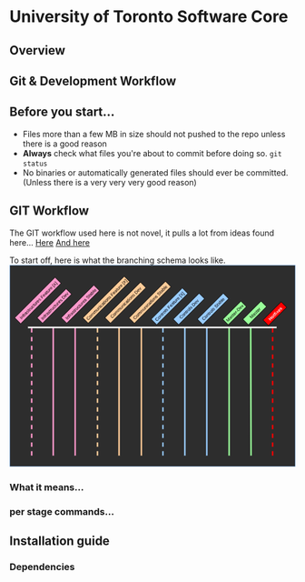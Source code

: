 # University of Toronto Software Core #

## Overview ##

## Git & Development Workflow ##

## Before you start... ##
- Files more than a few MB in size should not pushed to the repo unless there is a good reason
- **Always** check what files you're about to commit before doing so. `git status`
- No binaries or automatically generated files should ever be committed. (Unless there is a very very very good reason)

## GIT Workflow ##
The GIT workflow used here is not novel, it pulls a lot from ideas found here...
[Here](https://blog.logrocket.com/the-git-workflow-you-need-how-to-deal-with-multiple-teams-in-a-single-repository-faf5bb17a6e4/)
[And here](https://nvie.com/posts/a-successful-git-branching-model/)

To start off, here is what the branching schema looks like.
![Branching Schema](README-resources/branch_schema.png)

### What it means... ###

### per stage commands... ###

## Installation guide ##

### Dependencies ###

